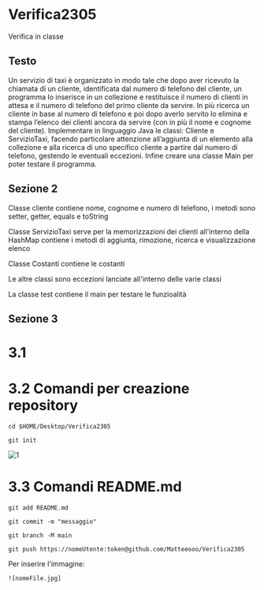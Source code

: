 # Verifica2305
Verifica in classe

## Testo

Un servizio di taxi è organizzato in modo tale che dopo aver ricevuto la chiamata di un cliente, identificata dal numero di telefono del cliente, un programma lo inserisce in un collezione e restituisce 
il numero di clienti in attesa e il numero di telefono del primo cliente da servire. In più ricerca un cliente in base al numero di telefono e poi dopo averlo servito lo elimina e stampa l’elenco dei 
clienti ancora da servire (con in più il nome e cognome del cliente). Implementare in linguaggio Java le classi: Cliente e ServizioTaxi, facendo particolare attenzione 
all’aggiunta di un elemento alla collezione e alla ricerca di uno specifico cliente a partire dal numero di telefono, gestendo le eventuali eccezioni. Infine creare una classe Main per poter testare il programma.

## Sezione 2
Classe cliente contiene nome, cognome e numero di telefono, i metodi sono setter, getter, equals e toString

Classe ServizioTaxi serve per la memorizzazioni dei clienti all'interno della HashMap contiene i metodi di aggiunta, rimozione, ricerca e visualizzazione elenco

Classe Costanti contiene le costanti 

Le altre classi sono eccezioni lanciate all'interno delle varie classi

La classe test contiene il main per testare le funzioalità

## Sezione 3
# 3.1
# 3.2 Comandi per creazione repository 
```cd $HOME/Desktop/Verifica2305```

```git init```

![1](https://github.com/Matteeooo/Verifica2305/assets/93031778/32acc0a5-7ef7-4cd4-b946-2c4a35a455f7)

# 3.3 Comandi README.md
```git add README.md```

```git commit -m "messaggio"```

```git branch -M main```

```git push https://nomeUtente:token@github.com/Matteeooo/Verifica2305```

Per inserire l'immagine: 

```![nomeFile.jpg]```
